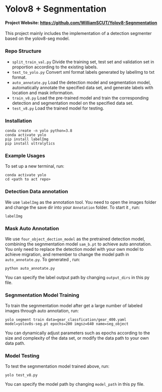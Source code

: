 # Yolov8 + Segnmentation


#### Project Website: https://github.com/WilliamSCUT/Yolov8-Segnmentation

This project mainly includes the implementation of a detection segmenter based on the yolov8-seg model.



### Repo Structure
- ``split_train_val.py`` Divide the training set, test set and validation set in proportion according to the existing labels.
- ``text_to_yolo.py`` Convert xml format labels generated by labelImg to txt format.
- ``auto_annotate.py`` Load the detection model and segmentation model, automatically annotate the specified data set, and generate labels with location and mask information.
- ``train_v8.py`` Load the pre-trained model and train the corresponding detection and segmentation model on the specified data set.
- ``test_v8.py`` Load the trained model for testing.  


### Installation

    conda create -n yolo python=3.8
    conda activate yolo
    pip install labelImg
    pip install ultralytics


### Example Usages

To set up a new terminal, run:

    conda activate yolo
    cd <path to act repo>


### Detection Data annotation
We use ``labelImg`` as the annotation tool. You need to open the images folder and change the save dir into your ``Annotation`` folder.
To start it , run:

    labelImg


### Mask Auto Annotation 

We use ``four_object_dection_model`` as the pretrained detection model, combining the segnmentation model ``sam_b.pt`` to achieve auto annotation. You only need to replace the detection model with your own model to achieve migration, and remember to change the model path in ``auto_annotate.py``.
To generated , run:

    python auto_annotate.py

You can specify the label output path by changing ``output_dirs`` in this py file.

### Segnmentation Model Training
To train the segnmentation model after get a large number of labeled images through auto annotation, run:

    yolo segment train data=gear_classfication/gear_400.yaml model=yolov8s-seg.pt epochs=200 imgsz=640 name=seg_object


You can dynamically adjust parameters such as epochs according to the size and complexity of the data set, or modify the data path to your own data path.


### Model Testing
To test the segnmentation model trained above, run:

    yolo test_v8.py

You can specify the model path by changing ``model_path`` in this py file.
